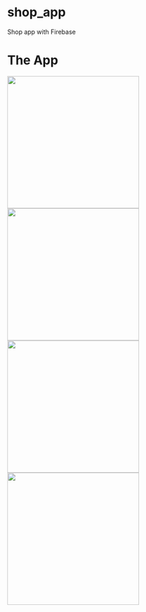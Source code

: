 # shop_app

Shop app with Firebase

# The App
<img src="https://user-images.githubusercontent.com/62328990/107961048-fbe9fe00-6fd7-11eb-984d-14190be258da.png" width="300">
<img src="https://user-images.githubusercontent.com/62328990/107961497-95b1ab00-6fd8-11eb-9ccb-8884127655ed.png" width="300">
<img src="https://user-images.githubusercontent.com/62328990/107961511-9a765f00-6fd8-11eb-8ed1-c042c2d06649.png" width="300">
<img src="https://user-images.githubusercontent.com/62328990/107961518-9cd8b900-6fd8-11eb-85e9-14df5e84469c.png" width="300">
